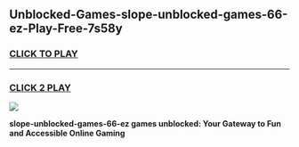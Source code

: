 
## Unblocked-Games-slope-unblocked-games-66-ez-Play-Free-7s58y
<h3>
<a href="https://premium76.site?title=slope-unblocked-games-66-ez&ref=19M">CLICK TO PLAY</a></h3>
<hr>

<h3>
<a href="https://premium76.site?title=slope-unblocked-games-66-ez&ref=19M">CLICK 2 PLAY</a>
  
</h3>

<a href="https://premium76.site?title=slope-unblocked-games-66-ez&ref=19M"><img src="https://clearcache.store/games.png"></a>


**slope-unblocked-games-66-ez games unblocked: Your Gateway to Fun and Accessible Online Gaming**
